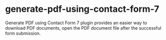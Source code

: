 # generate-pdf-using-contact-form-7
Generate PDF using Contact Form 7 plugin provides an easier way to download PDF documents, open the PDF document file after the successful form submission.
